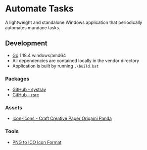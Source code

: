 # Automate Tasks
A lightweight and standalone Windows application that periodically automates mundane tasks.

## Development
- [Go](https://go.dev/) 1.18.4 windows/amd64
- All dependencies are contained locally in the vendor directory
- Application is built by running ```.\build.bat```

### Packages
- [GitHub - systray](https://github.com/getlantern/systray)
- [GitHub - rsrc](https://github.com/akavel/rsrc)

### Assets
- [Icon-Icons - Craft Creative Paper Origami Panda](https://icon-icons.com/icon/craft-creative-paper-origami-panda/226505)

### Tools
- [PNG to ICO Icon Format](https://png2icojs.com/)

<!-- go mod tidy
go mod vendor
go build
go run-->
